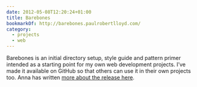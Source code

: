 ```yaml
---
date: 2012-05-08T12:20:24+01:00
title: Barebones
bookmarkOf: http://barebones.paulrobertlloyd.com/
category:
  - projects
  - web
---
```


Barebones is an initial directory setup, style guide and pattern primer intended as a starting point for my own web development projects. I’ve made it available on GitHub so that others can use it in their own projects too. Anna has written [more about the release here][1].

[1]: https://www.maban.co.uk/69/
